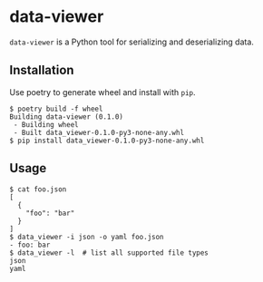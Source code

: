 # data-viewer

`data-viewer` is a Python tool for serializing and deserializing data.

## Installation

Use poetry to generate wheel and install with `pip`.

```console
$ poetry build -f wheel
Building data-viewer (0.1.0)
 - Building wheel
 - Built data_viewer-0.1.0-py3-none-any.whl
$ pip install data_viewer-0.1.0-py3-none-any.whl
```

## Usage

```console
$ cat foo.json
[
  {
    "foo": "bar"
  }
]
$ data_viewer -i json -o yaml foo.json
- foo: bar
$ data_viewer -l  # list all supported file types
json
yaml
```
